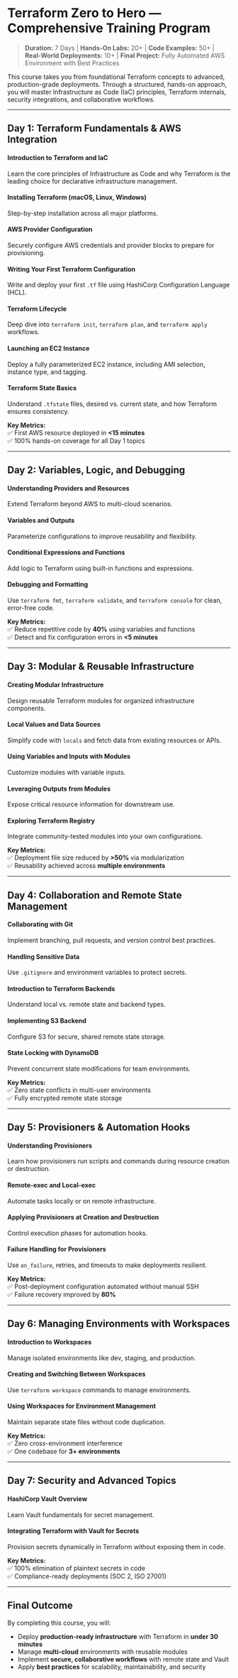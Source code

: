 # Terraform Zero to Hero — Comprehensive Training Program

> **Duration:** 7 Days | **Hands-On Labs:** 20+ | **Code Examples:** 50+ | **Real-World Deployments:** 10+ | **Final Project:** Fully Automated AWS Environment with Best Practices  

This course takes you from foundational Terraform concepts to advanced, production-grade deployments. Through a structured, hands-on approach, you will master Infrastructure as Code (IaC) principles, Terraform internals, security integrations, and collaborative workflows.  

---

## Day 1: Terraform Fundamentals & AWS Integration

#### Introduction to Terraform and IaC
Learn the core principles of Infrastructure as Code and why Terraform is the leading choice for declarative infrastructure management.

#### Installing Terraform (macOS, Linux, Windows)
Step-by-step installation across all major platforms.

#### AWS Provider Configuration
Securely configure AWS credentials and provider blocks to prepare for provisioning.

#### Writing Your First Terraform Configuration
Write and deploy your first `.tf` file using HashiCorp Configuration Language (HCL).

#### Terraform Lifecycle
Deep dive into `terraform init`, `terraform plan`, and `terraform apply` workflows.

#### Launching an EC2 Instance
Deploy a fully parameterized EC2 instance, including AMI selection, instance type, and tagging.

#### Terraform State Basics
Understand `.tfstate` files, desired vs. current state, and how Terraform ensures consistency.

**Key Metrics:**  
✅ First AWS resource deployed in **<15 minutes**  
✅ 100% hands-on coverage for all Day 1 topics  

---

## Day 2: Variables, Logic, and Debugging

#### Understanding Providers and Resources
Extend Terraform beyond AWS to multi-cloud scenarios.

#### Variables and Outputs
Parameterize configurations to improve reusability and flexibility.

#### Conditional Expressions and Functions
Add logic to Terraform using built-in functions and expressions.

#### Debugging and Formatting
Use `terraform fmt`, `terraform validate`, and `terraform console` for clean, error-free code.

**Key Metrics:**  
✅ Reduce repetitive code by **40%** using variables and functions  
✅ Detect and fix configuration errors in **<5 minutes**  

---

## Day 3: Modular & Reusable Infrastructure

#### Creating Modular Infrastructure
Design reusable Terraform modules for organized infrastructure components.

#### Local Values and Data Sources
Simplify code with `locals` and fetch data from existing resources or APIs.

#### Using Variables and Inputs with Modules
Customize modules with variable inputs.

#### Leveraging Outputs from Modules
Expose critical resource information for downstream use.

#### Exploring Terraform Registry
Integrate community-tested modules into your own configurations.

**Key Metrics:**  
✅ Deployment file size reduced by **>50%** via modularization  
✅ Reusability achieved across **multiple environments**  

---

## Day 4: Collaboration and Remote State Management

#### Collaborating with Git
Implement branching, pull requests, and version control best practices.

#### Handling Sensitive Data
Use `.gitignore` and environment variables to protect secrets.

#### Introduction to Terraform Backends
Understand local vs. remote state and backend types.

#### Implementing S3 Backend
Configure S3 for secure, shared remote state storage.

#### State Locking with DynamoDB
Prevent concurrent state modifications for team environments.

**Key Metrics:**  
✅ Zero state conflicts in multi-user environments  
✅ Fully encrypted remote state storage  

---

## Day 5: Provisioners & Automation Hooks

#### Understanding Provisioners
Learn how provisioners run scripts and commands during resource creation or destruction.

#### Remote-exec and Local-exec
Automate tasks locally or on remote infrastructure.

#### Applying Provisioners at Creation and Destruction
Control execution phases for automation hooks.

#### Failure Handling for Provisioners
Use `on_failure`, retries, and timeouts to make deployments resilient.

**Key Metrics:**  
✅ Post-deployment configuration automated without manual SSH  
✅ Failure recovery improved by **80%**  

---

## Day 6: Managing Environments with Workspaces

#### Introduction to Workspaces
Manage isolated environments like dev, staging, and production.

#### Creating and Switching Between Workspaces
Use `terraform workspace` commands to manage environments.

#### Using Workspaces for Environment Management
Maintain separate state files without code duplication.

**Key Metrics:**  
✅ Zero cross-environment interference  
✅ One codebase for **3+ environments**  

---

## Day 7: Security and Advanced Topics

#### HashiCorp Vault Overview
Learn Vault fundamentals for secret management.

#### Integrating Terraform with Vault for Secrets
Provision secrets dynamically in Terraform without exposing them in code.

**Key Metrics:**  
✅ 100% elimination of plaintext secrets in code  
✅ Compliance-ready deployments (SOC 2, ISO 27001)  

---

## Final Outcome

By completing this course, you will:
- Deploy **production-ready infrastructure** with Terraform in **under 30 minutes**
- Manage **multi-cloud** environments with reusable modules
- Implement **secure, collaborative workflows** with remote state and Vault
- Apply **best practices** for scalability, maintainability, and security

